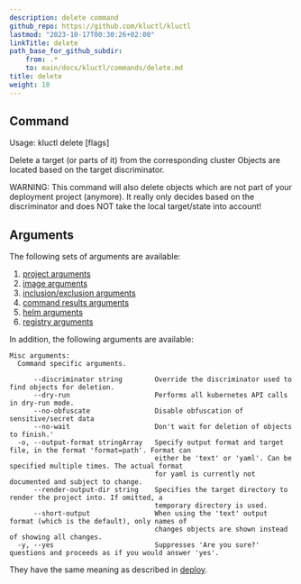 ```yaml
---
description: delete command
github_repo: https://github.com/kluctl/kluctl
lastmod: "2023-10-17T00:30:26+02:00"
linkTitle: delete
path_base_for_github_subdir:
    from: .*
    to: main/docs/kluctl/commands/delete.md
title: delete
weight: 10
---
```


<!-- WARNING WARNING WARNING -->
<!-- DO NOT EDIT THIS FILE, IT IS AUTO SYNCED FROM github.com/kluctl/kluctl -->
<!-- WARNING WARNING WARNING -->


## Command
<!-- BEGIN SECTION "delete" "Usage" false -->
Usage: kluctl delete [flags]

Delete a target (or parts of it) from the corresponding cluster
Objects are located based on the target discriminator.

WARNING: This command will also delete objects which are not part of your deployment
project (anymore). It really only decides based on the discriminator and does NOT
take the local target/state into account!

<!-- END SECTION -->

## Arguments
The following sets of arguments are available:
1. [project arguments](./common-arguments.md#project-arguments)
1. [image arguments](./common-arguments.md#image-arguments)
1. [inclusion/exclusion arguments](./common-arguments.md#inclusionexclusion-arguments)
1. [command results arguments](./common-arguments.md#command-results-arguments)
1. [helm arguments](./common-arguments.md#helm-arguments)
1. [registry arguments](./common-arguments.md#registry-arguments)

In addition, the following arguments are available:
<!-- BEGIN SECTION "delete" "Misc arguments" true -->
```
Misc arguments:
  Command specific arguments.

      --discriminator string        Override the discriminator used to find objects for deletion.
      --dry-run                     Performs all kubernetes API calls in dry-run mode.
      --no-obfuscate                Disable obfuscation of sensitive/secret data
      --no-wait                     Don't wait for deletion of objects to finish.'
  -o, --output-format stringArray   Specify output format and target file, in the format 'format=path'. Format can
                                    either be 'text' or 'yaml'. Can be specified multiple times. The actual format
                                    for yaml is currently not documented and subject to change.
      --render-output-dir string    Specifies the target directory to render the project into. If omitted, a
                                    temporary directory is used.
      --short-output                When using the 'text' output format (which is the default), only names of
                                    changes objects are shown instead of showing all changes.
  -y, --yes                         Suppresses 'Are you sure?' questions and proceeds as if you would answer 'yes'.

```
<!-- END SECTION -->

They have the same meaning as described in [deploy](./deploy.md).
